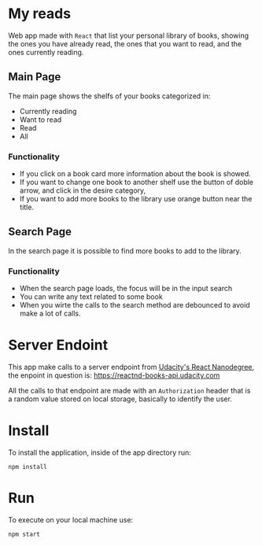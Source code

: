 # My reads
Web app made with `React` that list your personal library of books, showing the ones you have already read, the ones that you want to read, and the ones currently reading.

## Main Page

The main page shows the shelfs of your books categorized in:

* Currently reading
* Want to read
* Read
* All

### Functionality

* If you click on a book card more information about the book is showed.
* If you want to change one book to another shelf use the button of doble arrow, and click in the desire category,
* If you want to add more books to the library use orange button near the title.

## Search Page

In the search page it is possible to find more books to add to the library.

### Functionality

* When the search page loads, the focus will be in the input search
* You can write any text related to some book
* When you wirte the calls to the search method are debounced to avoid make a lot of calls.

# Server Endoint

This app make calls to a server endpoint from [Udacity's React Nanodegree](https://www.udacity.com/course/react-nanodegree--nd019), the enpoint in question is: https://reactnd-books-api.udacity.com 

All the calls to that endpoint are made with an `Authorization` header that is a random value stored on local storage, basically to identify the user.


# Install

To install the application, inside of the app directory run:

```
npm install
```

# Run

To execute on your local machine use:

```
npm start
```

